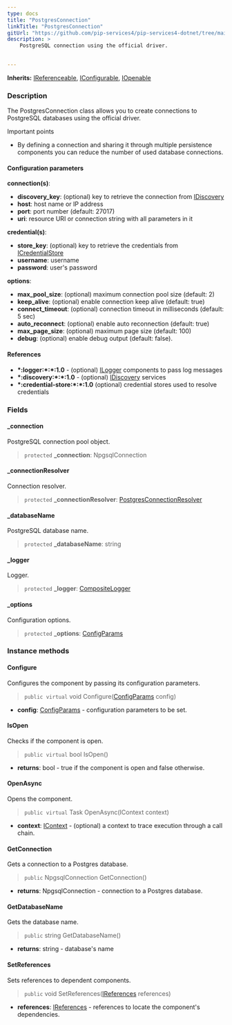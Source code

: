 ```yaml
---
type: docs
title: "PostgresConnection"
linkTitle: "PostgresConnection"
gitUrl: "https://github.com/pip-services4/pip-services4-dotnet/tree/main/pip-services4-postgres-dotnett"
description: >
    PostgreSQL connection using the official driver.

   
---
```


**Inherits:** [IReferenceable](../../../components/refer/ireferenceable), [IConfigurable](../../../components/config/iconfigurable), [IOpenable](../../../components/run/iopenable)

### Description

The PostgresConnection class allows you to create connections to PostgreSQL databases using the official driver.

Important points

-  By defining a connection and sharing it through multiple persistence components you can reduce the number of used database connections.

#### Configuration parameters

**connection(s)**:    
- **discovery_key**: (optional) key to retrieve the connection from [IDiscovery](../../../config/connect/idiscovery)
- **host**: host name or IP address
- **port**: port number (default: 27017)
- **uri**: resource URI or connection string with all parameters in it

**credential(s)**:    
- **store_key**: (optional) key to retrieve the credentials from [ICredentialStore](../../../config/auth/icredential_store)
- **username**: username
- **password**: user's password

**options**:
- **max_pool_size**: (optional) maximum connection pool size (default: 2)
- **keep_alive**: (optional) enable connection keep alive (default: true)
- **connect_timeout**: (optional) connection timeout in milliseconds (default: 5 sec)
- **auto_reconnect**: (optional) enable auto reconnection (default: true)
- **max_page_size**: (optional) maximum page size (default: 100)
- **debug**: (optional) enable debug output (default: false).

#### References
- **\*:logger:\*:\*:1.0** - (optional) [ILogger](../../../net/observability/log/ilogger) components to pass log messages
- **\*:discovery:\*:\*:1.0** - (optional) [IDiscovery](../../../config/connect/idiscovery) services
- **\*:credential-store:\*:\*:1.0** (optional) credential stores used to resolve credentials


### Fields

<span class="hide-title-link">


#### _connection
PostgreSQL connection pool object.
> `protected` **_connection**: NpgsqlConnection

#### _connectionResolver
Connection resolver.
> `protected` **_connectionResolver**: [PostgresConnectionResolver](../postgres_connection_resolver)

#### _databaseName
PostgreSQL database name.
> `protected` **_databaseName**: string

#### _logger
Logger.
> `protected` **_logger**: [CompositeLogger](../../../observability/log/composite_logger)

#### _options
Configuration options.
> `protected` **_options**: [ConfigParams](../../../components/config/config_params)


</span>


### Instance methods


#### Configure
Configures the component by passing its configuration parameters.

> `public virtual` void Configure([ConfigParams](../../../components/config/config_params) config)

- **config**: [ConfigParams](../../../components/config/config_params) - configuration parameters to be set.

#### IsOpen
Checks if the component is open.

> `public virtual` bool IsOpen()

- **returns**: bool - true if the component is open and false otherwise.

#### OpenAsync
Opens the component.

> `public virtual` Task OpenAsync(IContext context)

- **context**: [IContext](../../../components/context/icontext) - (optional) a context to trace execution through a call chain.

#### GetConnection
Gets a connection to a Postgres database.

> `public` NpgsqlConnection GetConnection()

- **returns**: NpgsqlConnection - connection to a Postgres database.


#### GetDatabaseName
Gets the database name.

> `public` string GetDatabaseName()

- **returns**: string - database's name

#### SetReferences
Sets references to dependent components.

> `public` void SetReferences([IReferences](../../../components/refer/ireferences) references)
- **references**: [IReferences](../../../components/refer/ireferences) - references to locate the component's dependencies.


